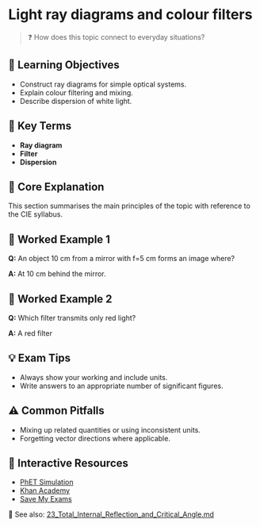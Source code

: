 # Light ray diagrams and colour filters

> ❓ How does this topic connect to everyday situations?

<!--
Gamma Metadata:
Course: IGCSE Physics Year 10
Topic: Light ray diagrams and colour filters
-->

## 🎯 Learning Objectives
- Construct ray diagrams for simple optical systems.
- Explain colour filtering and mixing.
- Describe dispersion of white light.

## 🔑 Key Terms
- **Ray diagram**
- **Filter**
- **Dispersion**

## 📘 Core Explanation
This section summarises the main principles of the topic with reference to the CIE syllabus.

## 🧮 Worked Example 1
**Q:** An object 10 cm from a mirror with f=5 cm forms an image where?

**A:** At 10 cm behind the mirror.

## 🧮 Worked Example 2
**Q:** Which filter transmits only red light?

**A:** A red filter

## 💡 Exam Tips
- Always show your working and include units.
- Write answers to an appropriate number of significant figures.

## ⚠️ Common Pitfalls
- Mixing up related quantities or using inconsistent units.
- Forgetting vector directions where applicable.

## 🔗 Interactive Resources
- [PhET Simulation](https://phet.colorado.edu/)
- [Khan Academy](https://www.khanacademy.org/science/physics)
- [Save My Exams](https://www.savemyexams.co.uk/)

📎 See also: [23_Total_Internal_Reflection_and_Critical_Angle.md](23_Total_Internal_Reflection_and_Critical_Angle.md)
